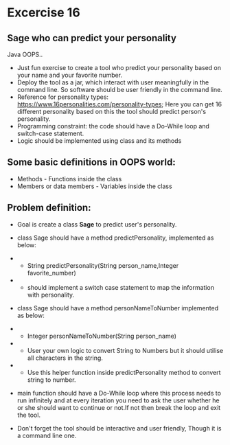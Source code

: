 # Excercise 16

## Sage who can predict your personality

Java OOPS.. 

- Just fun exercise to create a tool who predict your personality based on your name and your favorite number.
- Deploy the tool as a jar, which interact with user meaningfully in the command line. So software should be user friendly in the command line.
- Reference for personality types: https://www.16personalities.com/personality-types; Here you can get 16 different personality based on this the tool should predict person's personality.
- Programming constraint: the code should have a Do-While loop and switch-case statement.
- Logic should be implemented using class and its methods


## Some basic definitions in OOPS world:

* Methods - Functions inside the class
* Members or data members - Variables inside the class

## Problem definition:

- Goal is create a class **Sage** to predict user's personality.
- class Sage should have a method predictPersonality, implemented as below:
- - String predictPersonality(String person_name,Integer favorite_number)
- - should implement a switch case statement to map the information with personality.
- class Sage should have a method personNameToNumber implemented as below:
- - Integer personNameToNumber(String person_name)
- - User your own logic to convert String to Numbers but it should utilise all characters in the string.
- - Use this helper function inside predictPersonality method to convert string  to number.
    
- main function should have a Do-While loop where this process needs to run infinitely and at every iteration you need to ask the user whether he or she should want to continue or not.If not then break the loop and exit the tool.
- Don't forget the tool should be interactive and user friendly, Though it is a command line one.



